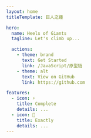 ```yaml
---
layout: home
titleTemplate: 巨人之踵

hero:
  name: Heels of Giants
  tagline: Let's climb up...

  actions:
    - theme: brand
      text: Get Started
      link: /JavaScript/原型链
    - theme: alt
      text: View on GitHub
      link: https://github.com

features:
  - icon: ⚡️
    title: Complete
    details: ...
  - icon: 🖖
    title: Exactly
    details: ...
---
```

